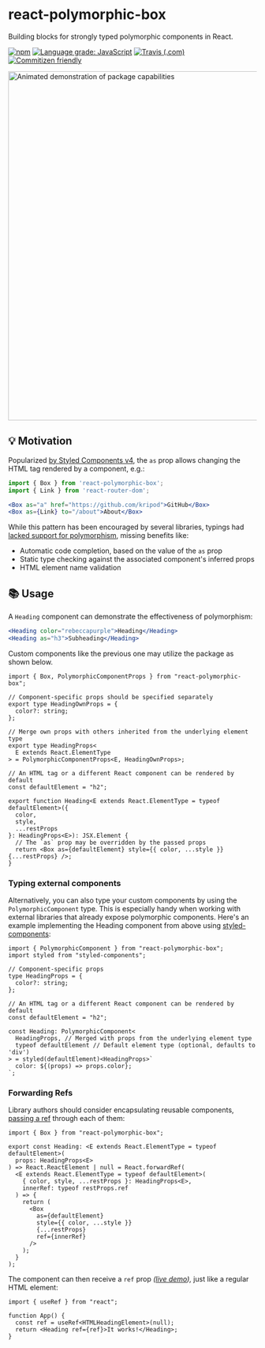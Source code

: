 # react-polymorphic-box

Building blocks for strongly typed polymorphic components in React.

[![npm](https://img.shields.io/npm/v/react-polymorphic-box)](https://www.npmjs.com/package/react-polymorphic-box)
[![Language grade: JavaScript](https://img.shields.io/lgtm/grade/javascript/g/kripod/react-polymorphic-box.svg?logo=lgtm&logoWidth=18)](https://lgtm.com/projects/g/kripod/react-polymorphic-box/context:javascript)
[![Travis (.com)](https://img.shields.io/travis/com/kripod/react-polymorphic-box)](https://travis-ci.com/kripod/react-polymorphic-box)
[![Commitizen friendly](https://img.shields.io/badge/commitizen-friendly-brightgreen.svg)](https://commitizen.github.io/cz-cli/)

<img src="./assets/demo.gif" alt="Animated demonstration of package capabilities" width="706">

## 💡 Motivation

Popularized [by Styled Components v4](https://medium.com/styled-components/announcing-styled-components-v4-better-faster-stronger-3fe1aba1a112), the `as` prop allows changing the HTML tag rendered by a component, e.g.:

```jsx
import { Box } from 'react-polymorphic-box';
import { Link } from 'react-router-dom';

<Box as="a" href="https://github.com/kripod">GitHub</Box>
<Box as={Link} to="/about">About</Box>
```

While this pattern has been encouraged by several libraries, typings had [lacked support for polymorphism](https://blog.andrewbran.ch/polymorphic-react-components/), missing benefits like:

- Automatic code completion, based on the value of the `as` prop
- Static type checking against the associated component's inferred props
- HTML element name validation

## 📚 Usage

A `Heading` component can demonstrate the effectiveness of polymorphism:

```jsx
<Heading color="rebeccapurple">Heading</Heading>
<Heading as="h3">Subheading</Heading>
```

Custom components like the previous one may utilize the package as shown below.

```tsx
import { Box, PolymorphicComponentProps } from "react-polymorphic-box";

// Component-specific props should be specified separately
export type HeadingOwnProps = {
  color?: string;
};

// Merge own props with others inherited from the underlying element type
export type HeadingProps<
  E extends React.ElementType
> = PolymorphicComponentProps<E, HeadingOwnProps>;

// An HTML tag or a different React component can be rendered by default
const defaultElement = "h2";

export function Heading<E extends React.ElementType = typeof defaultElement>({
  color,
  style,
  ...restProps
}: HeadingProps<E>): JSX.Element {
  // The `as` prop may be overridden by the passed props
  return <Box as={defaultElement} style={{ color, ...style }} {...restProps} />;
}
```

### Typing external components

Alternatively, you can also type your custom components by using the `PolymorphicComponent` type. This is especially handy when working with external libraries that already expose polymorphic components. Here's an example implementing the Heading component from above using [styled-components](https://styled-components.com):

```tsx
import { PolymorphicComponent } from "react-polymorphic-box";
import styled from "styled-components";

// Component-specific props
type HeadingProps = {
  color?: string;
};

// An HTML tag or a different React component can be rendered by default
const defaultElement = "h2";

const Heading: PolymorphicComponent<
  HeadingProps, // Merged with props from the underlying element type
  typeof defaultElement // Default element type (optional, defaults to 'div')
> = styled(defaultElement)<HeadingProps>`
  color: ${(props) => props.color};
`;
```

### Forwarding Refs

Library authors should consider encapsulating reusable components, [passing a ref](https://reactjs.org/docs/forwarding-refs.html) through each of them:

```tsx
import { Box } from "react-polymorphic-box";

export const Heading: <E extends React.ElementType = typeof defaultElement>(
  props: HeadingProps<E>
) => React.ReactElement | null = React.forwardRef(
  <E extends React.ElementType = typeof defaultElement>(
    { color, style, ...restProps }: HeadingProps<E>,
    innerRef: typeof restProps.ref
  ) => {
    return (
      <Box
        as={defaultElement}
        style={{ color, ...style }}
        {...restProps}
        ref={innerRef}
      />
    );
  }
);
```

The component can then receive a `ref` prop _([live demo](https://codesandbox.io/s/react-polymorphic-box-forwarding-refs-2l81h)),_ just like a regular HTML element:

```tsx
import { useRef } from "react";

function App() {
  const ref = useRef<HTMLHeadingElement>(null);
  return <Heading ref={ref}>It works!</Heading>;
}
```
